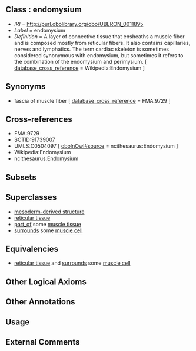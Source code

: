 
## Class : endomysium

 * *IRI* = http://purl.obolibrary.org/obo/UBERON_0011895
 * *Label* = endomysium
 * *Definition* = A layer of connective tissue that ensheaths a muscle fiber and is composed mostly from reticular fibers. It also contains capillaries, nerves and lymphatics. The term cardiac skeleton is sometimes considered synonymous with endomysium, but sometimes it refers to the combination of the endomysium and perimysium. [ [database_cross_reference](../../ef/oboInOwl#hasDbXref.md) = Wikipedia:Endomysium ]

## Synonyms

 * fascia of muscle fiber [ [database_cross_reference](../../ef/oboInOwl#hasDbXref.md) = FMA:9729 ]

## Cross-references

 * FMA:9729
 * SCTID:91739007
 * UMLS:C0504097 [ [oboInOwl#source](../../ce/oboInOwl#source.md) = ncithesaurus:Endomysium ]
 * Wikipedia:Endomysium
 * ncithesaurus:Endomysium

## Subsets


## Superclasses

 * [mesoderm-derived structure](../../UBERON/20/UBERON_0004120.md)
 * [reticular tissue](../../UBERON/04/UBERON_0006804.md)
 * [part_of](../../BFO/50/BFO_0000050.md) some [muscle tissue](../../UBERON/85/UBERON_0002385.md)
 * [surrounds](../../RO/21/RO_0002221.md) some [muscle cell](../../CL/87/CL_0000187.md)

## Equivalencies

 * [reticular tissue](../../UBERON/04/UBERON_0006804.md) and [surrounds](../../RO/21/RO_0002221.md) some [muscle cell](../../CL/87/CL_0000187.md)

## Other Logical Axioms


## Other Annotations


## Usage


## External Comments

